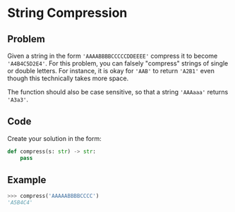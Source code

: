 # String Compression

## Problem

Given a string in the form `'AAAABBBBCCCCCDDEEEE'` compress it to become `'A4B4C5D2E4'`. For this problem, you can falsely "compress" strings of single or double letters. For instance, it is okay for `'AAB'` to return `'A2B1'` even though this technically takes more space.

The function should also be case sensitive, so that a string `'AAAaaa'` returns `'A3a3'`.

## Code

Create your solution in the form:

```python
def compress(s: str) -> str:
    pass
```

## Example

```python
>>> compress('AAAAABBBBCCCC')
'A5B4C4'
```
